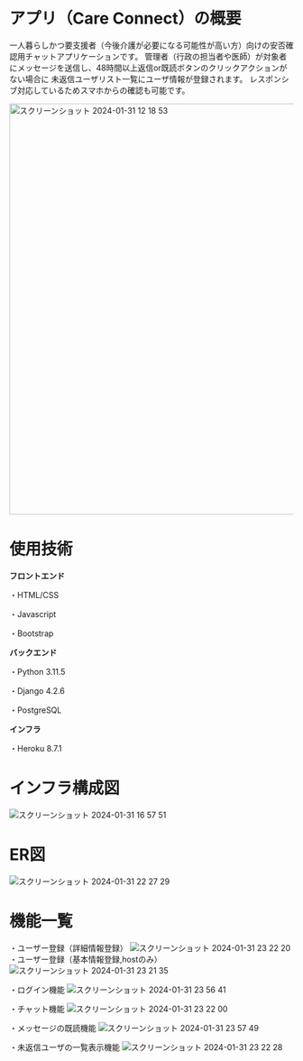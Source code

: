 # アプリ（Care Connect）の概要
一人暮らしかつ要支援者（今後介護が必要になる可能性が高い方）向けの安否確認用チャットアプリケーションです。
管理者（行政の担当者や医師）が対象者にメッセージを送信し、48時間以上返信or既読ボタンのクリックアクションがない場合に
未返信ユーザリスト一覧にユーザ情報が登録されます。
レスポンシブ対応しているためスマホからの確認も可能です。

<img width="729" alt="スクリーンショット 2024-01-31 12 18 53" src="https://github.com/kenzi1111/safety_systems/assets/88967765/318d133f-8446-4a81-b672-ee43d462206d">


# 使用技術
**フロントエンド**

・HTML/CSS

・Javascript

・Bootstrap

**バックエンド**

・Python 3.11.5

・Django 4.2.6

・PostgreSQL

**インフラ**

・Heroku 8.7.1

# インフラ構成図
![スクリーンショット 2024-01-31 16 57 51](https://github.com/kenzi1111/safety_systems/assets/88967765/92370f02-ba24-4623-b6e3-19a03552499e)


# ER図
![スクリーンショット 2024-01-31 22 27 29](https://github.com/kenzi1111/safety_systems/assets/88967765/2ab8ed39-c8dd-46a8-b841-71fc235847df)


# 機能一覧
・ユーザー登録（詳細情報登録）
![スクリーンショット 2024-01-31 23 22 20](https://github.com/kenzi1111/safety_systems/assets/88967765/aa2efe99-4f89-42dd-8d4a-7cbf67f86cf6)
・ユーザー登録（基本情報登録,hostのみ）
![スクリーンショット 2024-01-31 23 21 35](https://github.com/kenzi1111/safety_systems/assets/88967765/fb2d91c2-49ba-4382-a89d-1b40663382bf)

・ログイン機能
![スクリーンショット 2024-01-31 23 56 41](https://github.com/kenzi1111/safety_systems/assets/88967765/ac5b3102-5a57-4a33-b065-a497e89c48a7)

・チャット機能
![スクリーンショット 2024-01-31 23 22 00](https://github.com/kenzi1111/safety_systems/assets/88967765/fe55bdc5-976a-4d53-ab9a-14ed35195753)

・メッセージの既読機能
![スクリーンショット 2024-01-31 23 57 49](https://github.com/kenzi1111/safety_systems/assets/88967765/54a4d358-9baa-4c00-aa8e-1113cb1e6536)

・未返信ユーザの一覧表示機能
![スクリーンショット 2024-01-31 23 22 28](https://github.com/kenzi1111/safety_systems/assets/88967765/fc999f16-184f-468b-bef8-98a66e4ed871)

